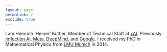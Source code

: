 ```yaml
---
layout: page
permalink: /
exclude: true
---
```


I am Heinrich ‘Heiner’ Küttler, Member of Technical Staff at [xAI](https://x.ai).
Previously [Inflection AI](https://inflection.ai), [Meta](https://ai.meta.com/research/),
[DeepMind](https://deepmind.google/), and [Google](https://www.google.com).
I received my PhD in Mathematical Physics from
[LMU Munich](https://www.lmu.de/) in 2014.
